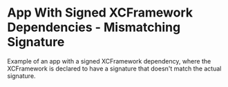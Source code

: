 # App With Signed XCFramework Dependencies - Mismatching Signature

Example of an app with a signed XCFramework dependency, where the XCFramework is declared to have a signature that
doesn't match the actual signature.
